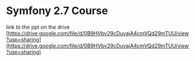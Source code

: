 Symfony 2.7 Course
==================

link to the ppt on the drive
[https://drive.google.com/file/d/0B9HVbv29cDuvajA4cmVQd29mTUU/view?usp=sharing](https://drive.google.com/file/d/0B9HVbv29cDuvajA4cmVQd29mTUU/view?usp=sharing)
